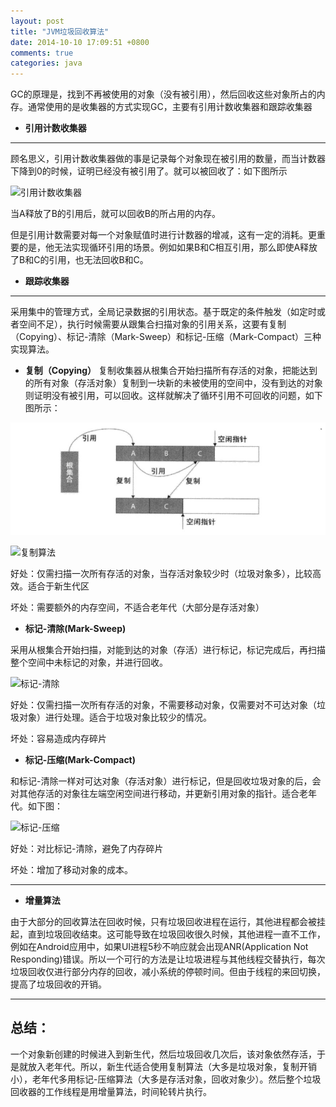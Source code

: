 ```yaml
---
layout: post
title: "JVM垃圾回收算法"
date: 2014-10-10 17:09:51 +0800
comments: true
categories: java
---
```



GC的原理是，找到不再被使用的对象（没有被引用），然后回收这些对象所占的内存。通常使用的是收集器的方式实现GC，主要有引用计数收集器和跟踪收集器


- **引用计数收集器**

----------

顾名思义，引用计数收集器做的事是记录每个对象现在被引用的数量，而当计数器下降到0的时候，证明已经没有被引用了。就可以被回收了：如下图所示

![引用计数收集器](http://jaskey.github.io/images/gc/gc_reference_counter.jpg "引用计数收集器")



当A释放了B的引用后，就可以回收B的所占用的内存。

但是引用计数需要对每一个对象赋值时进行计数器的增减，这有一定的消耗。更重要的是，他无法实现循环引用的场景。例如如果B和C相互引用，那么即使A释放了B和C的引用，也无法回收B和C。


- **跟踪收集器**
----------
采用集中的管理方式，全局记录数据的引用状态。基于既定的条件触发（如定时或者空间不足），执行时候需要从跟集合扫描对象的引用关系，这要有复制（Copying）、标记-清除（Mark-Sweep）和标记-压缩（Mark-Compact）三种实现算法。



- **复制（Copying）**
复制收集器从根集合开始扫描所有存活的对象，把能达到的所有对象（存活对象）复制到一块新的未被使用的空间中，没有到达的对象则证明没有被引用，可以回收。这样就解决了循环引用不可回收的问题，如下图所示：

![复制](../images/gc/copying.jpg)


![复制算法](http://jaskey.github.io/images/gc/copying.jpg)

好处：仅需扫描一次所有存活的对象，当存活对象较少时（垃圾对象多），比较高效。适合于新生代区

坏处：需要额外的内存空间，不适合老年代（大部分是存活对象）


- **标记-清除(Mark-Sweep)**

采用从根集合开始扫描，对能到达的对象（存活）进行标记，标记完成后，再扫描整个空间中未标记的对象，并进行回收。

![标记-清除](http://jaskey.github.io/images/gc/mark-sweep.jpg "标记-清除法")

好处：仅需扫描一次所有存活的对象，不需要移动对象，仅需要对不可达对象（垃圾对象）进行处理。适合于垃圾对象比较少的情况。

坏处：容易造成内存碎片


- **标记-压缩(Mark-Compact)**

和标记-清除一样对可达对象（存活对象）进行标记，但是回收垃圾对象的后，会对其他存活的对象往左端空闲空间进行移动，并更新引用对象的指针。适合老年代。如下图：

![标记-压缩](http://jaskey.github.io/images/gc/mark-compact.jpg "标记-压缩法")


好处：对比标记-清除，避免了内存碎片

坏处：增加了移动对象的成本。




----------
- **增量算法**

由于大部分的回收算法在回收时候，只有垃圾回收进程在运行，其他进程都会被挂起，直到垃圾回收结束。这可能导致在垃圾回收很久时候，其他进程一直不工作，例如在Android应用中，如果UI进程5秒不响应就会出现ANR(Application Not Responding)错误。所以一个可行的方法是让垃圾进程与其他线程交替执行，每次垃圾回收仅进行部分内存的回收，减小系统的停顿时间。但由于线程的来回切换，提高了垃圾回收的开销。


------------

## 总结： ##

一个对象新创建的时候进入到新生代，然后垃圾回收几次后，该对象依然存活，于是就放入老年代。所以，新生代适合使用复制算法（大多是垃圾对象，复制开销小），老年代多用标记-压缩算法（大多是存活对象，回收对象少）。然后整个垃圾回收器的工作线程是用增量算法，时间轮转片执行。
